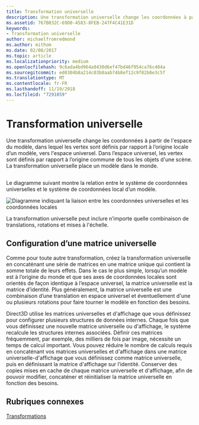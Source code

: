 ```yaml
---
title: Transformation universelle
description: Une transformation universelle change les coordonnées à partir de l'espace du modèle, dans lequel les sommets sont définis par rapport à l’origine locale d’un modèle, vers l'espace universel.
ms.assetid: 767B032C-69D0-4583-8FEB-247F4C41E31D
keywords:
- Transformation universelle
author: michaelfromredmond
ms.author: mithom
ms.date: 02/08/2017
ms.topic: article
ms.localizationpriority: medium
ms.openlocfilehash: 9c6ada4bd964a9430d6ef47bd46f954ca76c404a
ms.sourcegitcommit: ed0304b8a214c03b8aab74b8ef12c9f82b8e3c5f
ms.translationtype: MT
ms.contentlocale: fr-FR
ms.lasthandoff: 11/19/2018
ms.locfileid: "7291859"
---
```

# <a name="world-transform"></a>Transformation universelle


Une transformation universelle change les coordonnées à partir de l'espace du modèle, dans lequel les vertex sont définis par rapport à l’origine locale d’un modèle, vers l'espace universel. Dans l’espace universel, les vertex sont définis par rapport à l’origine commune de tous les objets d'une scène. La transformation universelle place un modèle dans le monde.

## <span id="What_Is_a_World_Transform"></span><span id="what_is_a_world_transform"></span><span id="WHAT_IS_A_WORLD_TRANSFORM"></span>


Le diagramme suivant montre la relation entre le système de coordonnées universelles et le système de coordonnées local d’un modèle.

![Diagramme indiquant la liaison entre les coordonnées universelles et les coordonnées locales](images/worldcrd.png)

La transformation universelle peut inclure n’importe quelle combinaison de translations, rotations et mises à l'échelle.

## <a name="span-idsettingupaworldmatrixxmlspansetting-up-a-world-matrix"></a><span id="SETTING_UP_A_WORLD_MATRIX.XML"></span>Configuration d’une matrice universelle


Comme pour toute autre transformation, créez la transformation universelle en concaténant une série de matrices en une matrice unique qui contient la somme totale de leurs effets. Dans le cas le plus simple, lorsqu’un modèle est à l’origine du monde et que ses axes de coordonnées locales sont orientés de façon identique à l’espace universel, la matrice universelle est la matrice d’identité. Plus généralement, la matrice universelle est une combinaison d’une translation en espace universel et éventuellement d'une ou plusieurs rotations pour faire tourner le modèle en fonction des besoins.

Direct3D utilise les matrices universelles et d'affichage que vous définissez pour configurer plusieurs structures de données internes. Chaque fois que vous définissez une nouvelle matrice universelle ou d'affichage, le système recalcule les structures internes associées. Définir ces matrices fréquemment, par exemple, des milliers de fois par image, nécessite un temps de calcul important. Vous pouvez réduire le nombre de calculs requis en concaténant vos matrices universelles et d'affichage dans une matrice universelle-d'affichage que vous définissez comme matrice universelle, puis en définissant la matrice d'affichage sur l’identité. Conserver des copies mises en cache de chaque matrice universelle et d'affichage, afin de pouvoir modifier, concaténer et réinitialiser la matrice universelle en fonction des besoins.

## <a name="span-idrelated-topicsspanrelated-topics"></a><span id="related-topics"></span>Rubriques connexes


[Transformations](transforms.md)

 

 




